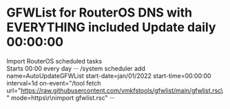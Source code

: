 # GFWList for RouterOS DNS with EVERYTHING included Update daily 00:00:00

Import RouterOS scheduled tasks  
Starts 00:00 every day
···
/system scheduler
add name=AutoUpdateGFWList start-date=jan/01/2022 start-time=00:00:00 interval=1d on-event="/tool fetch url=\"https://raw.githubusercontent.com/vmkfstools/gfwlist/main/gfwlist.rsc\" mode=https\r\nimport gfwlist.rsc"
···
